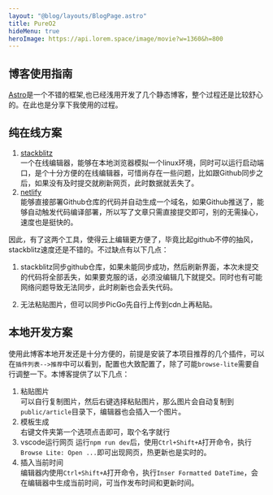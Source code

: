 ```yaml
---
layout: "@blog/layouts/BlogPage.astro"
title: PureO2
hideMenu: true
heroImage: https://api.lorem.space/image/movie?w=1360&h=800
---
```


## 博客使用指南

[Astro](https://astro.build/)是一个不错的框架,也已经浅用开发了几个静态博客，整个过程还是比较舒心的。在此也是分享下我使用的过程。

## 纯在线方案

1. [stackblitz](https://stackblitz.com/)  
    一个在线编辑器，能够在本地浏览器模拟一个linux环境，同时可以运行启动端口，是个十分方便的在线编辑器，可惜尚存在一些问题，比如跟Github同步之后，如果没有及时提交就刷新网页，此时数据就丢失了。
2. [netlify](https://www.netlify.com/)  
    能够直接部署Github仓库的代码并自动生成一个域名，如果Github推送了，能够自动触发代码编译部署，所以写了文章只需直接提交即可，别的无需操心，速度也是挺快的。

因此，有了这两个工具，使得云上编辑更方便了，毕竟比起github不停的抽风，stackblitz速度还是不错的。不过缺点有以下几点：

1. stackblitz同步github仓库，如果未能同步成功，然后刷新界面，本次未提交的代码将全部丢失，如果要克服的话，必须没编辑几下就提交。同时也有可能网络问题导致无法同步，此时刷新也会丢失代码。

2. 无法粘贴图片，但可以同步PicGo先自行上传到cdn上再粘贴。

## 本地开发方案

使用此博客本地开发还是十分方便的，前提是安装了本项目推荐的几个插件，可以在`插件列表-->推荐`中可以看到，配置也大致配置了，除了可能`browse-lite`需要自行调整一下。本博客提供了以下几点：
1. 粘贴图片  
    可以自行复制图片，然后右键选择粘贴图片，那么图片会自动复制到`public/article`目录下，编辑器也会插入一个图片。
2. 模板生成  
    右键文件夹第一个选项点击即可，取个名字就行
3. vscode运行网页
    运行`npm run dev`后，使用`Ctrl+Shift+A`打开命令，执行`Browse Lite: Open ...`即可出现网页，热更新也是实时的。
4. 插入当前时间  
    编辑器内使用`Ctrl+Shift+A`打开命令，执行`Inser Formatted DateTime`，会在编辑器中生成当前时间，可当作发布时间和更新时间。

